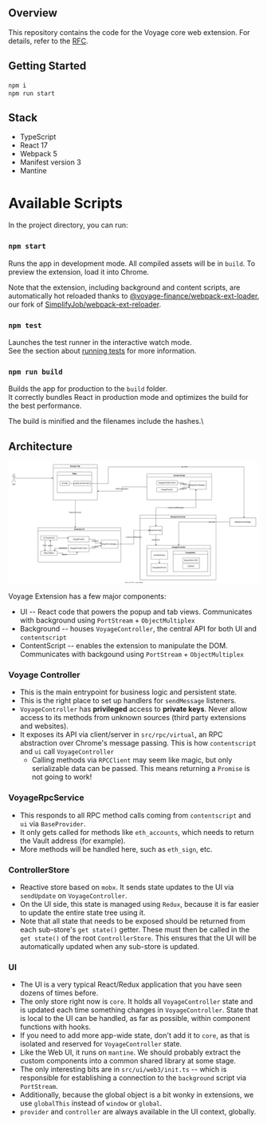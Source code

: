 ## Overview

This repository contains the code for the Voyage core web extension. For details, refer to the [RFC](https://www.notion.so/RFC-003-Voyage-Extension-v1-3cb5e310977442e08d1f3f0ea137207f).

## Getting Started

```shell
npm i
npm run start
```

## Stack
* TypeScript
* React 17
* Webpack 5
* Manifest version 3
* Mantine

# Available Scripts

In the project directory, you can run:

### `npm start`

Runs the app in development mode. All compiled assets will be in `build`. To preview the extension, load it into Chrome.

Note that the extension, including background and content scripts, are automatically hot reloaded thanks to [@voyage-finance/webpack-ext-loader](https://github.com/voyage-finance/webpack-ext-reloader), our fork of [SimplifyJob/webpack-ext-reloader](https://github.com/SimplifyJobs/webpack-ext-reloader).

### `npm test`

Launches the test runner in the interactive watch mode.\
See the section about [running tests](https://facebook.github.io/create-react-app/docs/running-tests) for more information.

### `npm run build`

Builds the app for production to the `build` folder.\
It correctly bundles React in production mode and optimizes the build for the best performance.

The build is minified and the filenames include the hashes.\

## Architecture

![architecture](docs/architecture.svg)

Voyage Extension has a few major components:
* UI -- React code that powers the popup and tab views. Communicates with background using `PortStream` + `ObjectMultiplex`
* Background -- houses `VoyageController`, the central API for both UI and `contentscript`
* ContentScript -- enables the extension to manipulate the DOM. Communicates with backgound using `PortStream` + `ObjectMultiplex`

### Voyage Controller

* This is the main entrypoint for business logic and persistent state.
* This is the right place to set up handlers for `sendMessage` listeners.
* `VoyageController` has **privileged** access to **private keys**. Never allow access to its methods from unknown sources (third party extensions and websites).
* It exposes its API via client/server in `src/rpc/virtual`, an RPC abstraction over Chrome's message passing. This is how `contentscript` and `ui` call `VoyageController`
    * Calling methods via `RPCClient` may seem like magic, but only serializable data can be passed. This means returning a `Promise` is not going to work! 

### VoyageRpcService

* This responds to all RPC method calls coming from `contentscript` and `ui` via `BaseProvider`. 
* It only gets called for methods like `eth_accounts`, which needs to return the Vault address (for example).
* More methods will be handled here, such as `eth_sign`, etc.

### ControllerStore

* Reactive store based on `mobx`. It sends state updates to the UI via `sendUpdate` on `VoyageController`.
* On the UI side, this state is managed using `Redux`, because it is far easier to update the entire state tree using it.
* Note that all state that needs to be exposed should be returned from each sub-store's `get state()` getter. These must then be called in the `get state()` of the root `ControllerStore`. This ensures that the UI will be automatically updated when any sub-store is updated.

### UI

* The UI is a very typical React/Redux application that you have seen dozens of times before.
* The only store right now is `core`. It holds all `VoyageController` state and is updated each time something changes in `VoyageController`. State that is local to the UI can be handled, as far as possible, within component functions with hooks.
* If you need to add more app-wide state, don't add it to `core`, as that is isolated and reserved for `VoyageController` state.
* Like the Web UI, it runs on `mantine`. We should probably extract the custom components into a common shared library at some stage.
* The only interesting bits are in `src/ui/web3/init.ts` -- which is responsible for establishing a connection to the `background` script via `PortStream`.
* Additionally, because the global object is a bit wonky in extensions, we use `globalThis` instead of `window` or `global`.
* `provider` and `controller` are always available in the UI context, globally.
